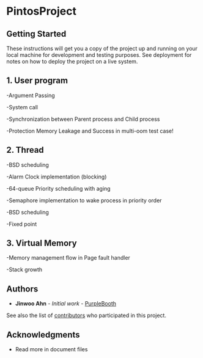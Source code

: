 # PintosProject


## Getting Started

These instructions will get you a copy of the project up and running on your local machine for development and testing purposes. See deployment for notes on how to deploy the project on a live system.

## 1. User program

-Argument Passing

-System call
  
-Synchronization between Parent process and Child process
  
-Protection Memory Leakage and Success in multi-oom test case!

## 2. Thread

-BSD scheduling

-Alarm Clock implementation (blocking)

-64-queue Priority scheduling with aging

-Semaphore implementation to wake process in priority order

-BSD scheduling

-Fixed point

## 3. Virtual Memory
  
-Memory management flow in Page fault handler

-Stack growth


## Authors

* **Jinwoo Ahn** - *Initial work* - [PurpleBooth](https://github.com/PurpleBooth)

See also the list of [contributors](https://github.com/your/project/contributors) who participated in this project.

## Acknowledgments

* Read more in document files
